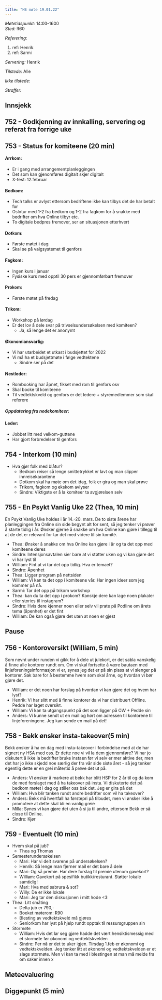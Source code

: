 ```yaml
---
title: "HS møte 19.01.22"
---
```


*Møtetidspunkt:* 14:00-1600  
*Sted:* R60  

*Referering:*  
  1. ref: Henrik  
  2. ref: Sarmi  

*Servering:* Henrik  

*Tilstede:*  Alle

*Ikke tilstede:*  

*Straffer:*  

## Innsjekk  

## 752 - Godkjenning av innkalling, servering og referat fra forrige uke  

## 753 - Status for komiteene (20 min)  

#### Arrkom:  
- Er i gang med arrangementplanleggingen
- Det som kan gjenomføres digitalt skjer digitalt
- X-fest: 12.februar

#### Bedkom:  
- Tech talks er avlyst ettersom bedriftene ikke kan tilbys det de har betalt for
- Oslotur med 1-2 fra bedkom og 1-2 fra fagkom for å snakke med bedrifter om hva Online tilbyr etc.
- To digitale bedpres fremover, ser an situasjonen etterhvert

#### Dotkom:  
- Første møtet i dag
- Skal se på valgsystemet til genfors

#### Fagkom:  
- Ingen kurs i januar
- Fysiske kurs med opptil 30 pers er gjennomførbart fremover

#### Prokom:  
- Første møtet på fredag

#### Trikom:  
- Workshop på lørdag
- Er det lov å dele svar på trivselsundersøkelsen med komiteen?
    - Ja, så lenge det er anonymt

#### Økonomiansvarlig:  
- Vi har utarbeidet et utkast i budsjettet for 2022
- Vi må ha et budsjettmøte i følge vedtektene
    - Sindre ser på det

#### Nestleder:  
- Rombooking har åpnet, fikset med rom til genfors osv
- Skal booke til komiteene
- Til vedtektskveld og genfors er det ledere + styremedlemmer som skal referere

##### Oppdatering fra nodekomiteer:


#### Leder:  
- Jobbet litt med velkom-guttene
- Har gjort forbredelser til genfors

## 754 - Interkom (10 min)  
- Hva gjør folk med blåtur?
    - Bedkom reiser så lenge smittetrykket er lavt og man slipper innreisekarantene
    - Dotkom skal ha møte om det idag, folk er gira og man skal prøve
    - Trikom, fagkom og ekskom avlyser
    - Sindre: Viktigste er å la komiteer ta avgjørelsen selv

## 755 - En Psykt Vanlig Uke 22 (Thea, 10  min)  
En Psykt Vanlig Uke holdes i år 14.-20. mars. De to siste årene har planleggingen fra Online sin side begynt alt for sent, så jeg tenker vi prøver å starte tidlig i år. Ønsker gjerne å snakke om hva Online kan gjøre i tillegg til at de det er relevant for tar det med videre til sin komité.  

- Thea: Ønsker å snakke om hva Online kan gjøre i år og ta det opp med komiteene deres
- Sindre: Intensjonsavtalen sier bare at vi støtter uken og vi kan gjøre det vi har lyst til
- William: Fint at vi tar det opp tidlig. Hva er temaet?
- Sindre: Åpenhet
- Thea: Ligger program på nettsiden 
- William: Vi kan ta det opp i komiteene vår. Har ingen ideer som jeg kommer på nå.
- Sarmi: Tar det opp på trikom workshop
- Thea: kan du ta det opp i prokom? Kanskje dere kan lage noen plakater eller stories til instagram?
- Sindre: Hvis dere kjenner noen eller selv vil prate på Podline om årets tema (åpenhet) er det fint
- William: De kan også gjøre det uten at noen er gjest

## Pause

## 756 - Kontoroversikt (William, 5 min)  
Som nevnt under runden vi gikk for å dele ut julekort, er det sabla vanskelig å finne alle kontorer rundt om. Om vi skal fortsette å være bautaen med linjeforeningsinformasjon vi er, synes jeg det er på sin plass at vi slenger på kontorer. Sak bare for å bestemme hvem som skal årne, og hvordan vi bør gjøre det.  

- William: er det noen har forslag på hvordan vi kan gjøre det og hvem har lyst?
- Henrik: Vi har slitt med å finne kontorer da vi har distribuert Offline. Pedde har laget oversikt. 
- William: Vi kan ta utgangspunkt på det som ligger på OW + Pedde sin
- Anders: Vi kunne sendt ut en mail og hørt om adressen til kontorene til linjeforeningene. Jeg kan sende en mail på det!

## 758 - Bekk ønsker insta-takeover(5 min)  
Bekk ønsker å ha en dag med insta-takeover i forbindelse med at de har signert ny HSA med oss. Er dette noe vi vil la dem gjennomføre? Vi har jo diskutert å  ikke la bedrifter bruke instaen før vi selv er mer aktive der, men det har jo ikke skjedd noe særlig der fra vår side siste året - så jeg tenker egentlig dette er en grei måte/tid å prøve det ut på.

- Anders: Vi ønsker å markere at bekk har blitt HSP for 2 år til og da kom de med forslaget med å ha takeover på insta. Vi diskuterte det på bedkom møtet i dag og stiller oss bak det. Jeg er gira på det
- William: Hva blir tanken rundt andre bedrifter som vil ha takeover?
- Anders: Bekk må hvertfall ha førstepri på tilbudet, men vi ønsker ikke å promotere at dette skal bli en vanlig greie
- Milla: Synes vi kan gjøre det uten å si ja til andre, ettersom Bekk er så close til Online.
- Sindre: Kjør
## 759 - Eventuelt (10 min)  
- Hvem skal på jub?  
    - Thea og Thomas
- Semesterundersøkelsen
    - Mari: Har vi delt svarene på undersøkelsen?
    - Henrik: Så lenge man fjerner mail er det bare å dele
    - Mari: Og så premie. Har dere forslag til premie utenom gavekort?
    - William: Gavekort på spesifikk butikk/resturant. Støtter lokale samtidig!
    - Mari: Hva med sabrura & sot?
    - Willy: De er ikke lokale
    - Mari: Jeg tar den diskusjonen i mitt hode <3
- Thea: Litt småting 
    - Delta jub er 790,-
    - Booket møterom: R90
    - Blesting av vedtektskveld må gjøres
    - Seniorkom har lyst på hjelp rundt opptak til ressursgruppen sin
- Stormøte
    - William: Hvis det lar seg gjøre hadde det vært hensiktismessig med et stormøte før økonomi og vedtektskvelden
    - Sindre: Per nå er det to uker igjen. Tirsdag 1.feb er økonomi og vedtektskvelden. Jeg tenker litt at økonomi og vedtektskvelden er et slags stormøte. Men vi kan ta med i blestingen at man må melde fra om saker innen x 

## Møteevaluering  

## Diggepunkt (5 min)